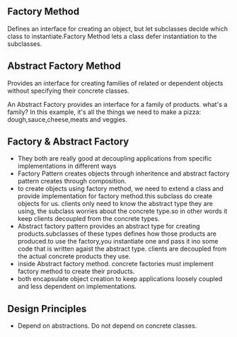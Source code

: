 ## Factory Method
Defines an interface for creating an object, but let subclasses decide which class to instantiate.Factory Method lets a class defer instantiation to the subclasses.


## Abstract Factory Method
Provides an interface for creating families of related or dependent objects without specifying their concrete classes.

An Abstract Factory provides an interface for a family of products. what's a family? In this example, it's all the things we need to make a pizza: dough,sauce,cheese,meats and veggies.

## Factory & Abstract Factory
- They both are really good at decoupling applications from specific implementations in different ways
- Factory Pattern creates objects through inheritence and abstract factory pattern creates through composition.
- to create objects using factory method, we need to extend a class and provide implementation for factory method.this subclass do create objects for us.
  clients only need to know the abstract type they are using, the subclass worries about the concrete type.so in other words it keep clients decoupled from the concrete types.
- Abstract factory pattern provides an abstract type for creating products.subclasses of these types defines how those products are produced.to use the factory,you instantiate
  one and pass it ino some code that is written agaist the abstract type. clients are decoupled from the actual concrete products they use.
- inside Abstract factory method. concrete factories must implement factory method to create their products.
- both encapsulate object creation to keep applications loosely coupled and less dependent on implementations.

## Design Principles
- Depend on abstractions. Do not depend on concrete classes.



